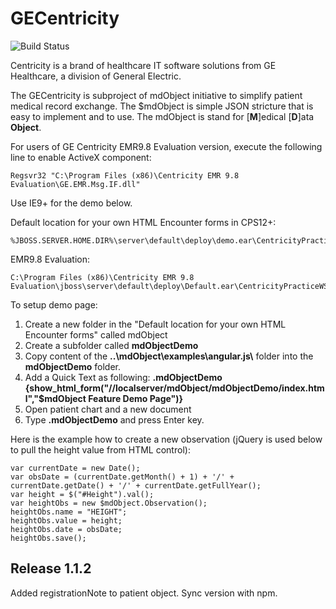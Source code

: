 
GECentricity
============

![Build Status](https://github.com/mdObject/GECentricity/workflows/mdObject%20-%20Master/badge.svg)

Centricity is a brand of healthcare IT software solutions from GE Healthcare, a division of General Electric.

The GECentricity is subproject of mdObject initiative to simplify patient medical record exchange.
The $mdObject is simple JSON stricture that is easy to implement and to use.
The mdObject is stand for [__M__]edical [__D__]ata __Object__. 

For users of GE Centricity EMR9.8 Evaluation version, execute the following line to enable ActiveX component:  

	Regsvr32 "C:\Program Files (x86)\Centricity EMR 9.8 Evaluation\GE.EMR.Msg.IF.dll"

Use IE9+ for the demo below. 

Default location for your own HTML Encounter forms in CPS12+:

	%JBOSS.SERVER.HOME.DIR%\server\default\deploy\demo.ear\CentricityPracticeWS.war\
EMR9.8 Evaluation: 
	
	C:\Program Files (x86)\Centricity EMR 9.8 Evaluation\jboss\server\default\deploy\Default.ear\CentricityPracticeWS.war\

To setup demo page:

1. Create a new folder in the "Default location for your own HTML Encounter forms" called mdObject
2. Create a subfolder called __mdObjectDemo__
3. Copy content of the __\.\.\\mdObject\\examples\\angular.js\\__ folder into the __mdObjectDemo__ folder.
4. Add a Quick Text as following:
__.mdObjectDemo__  
__{show_html_form("//localserver/mdObject/mdObjectDemo/index.html","$mdObject Feature Demo Page")}__
5. Open patient chart and a new document 
6. Type __.mdObjectDemo__ and press Enter key.



Here is the example how to create a new observation (jQuery is used below to pull the height value from HTML control):

    var currentDate = new Date();
    var obsDate = (currentDate.getMonth() + 1) + '/' + currentDate.getDate() + '/' + currentDate.getFullYear();
    var height = $("#Height").val();
    var heightObs = new $mdObject.Observation();
    heightObs.name = "HEIGHT";
    heightObs.value = height;
    heightObs.date = obsDate;
    heightObs.save();

## Release 1.1.2
Added registrationNote to patient object. Sync version with npm.